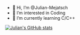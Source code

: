 - 👋 Hi, I’m @Julian-Mejatsch
- 👀 I’m interested in Coding
- 🌱 I’m currently learning C/C++

[![Julian's GitHub stats](https://github-readme-stats.vercel.app/api?username=Julian-Mejatsch)](https://github.com/anuraghazra/github-readme-stats)


<!---
Julian-Mejatsch/Julian-Mejatsch is a ✨ special ✨ repository because its `README.md` (this file) appears on your GitHub profile.
You can click the Preview link to take a look at your changes.
--->
